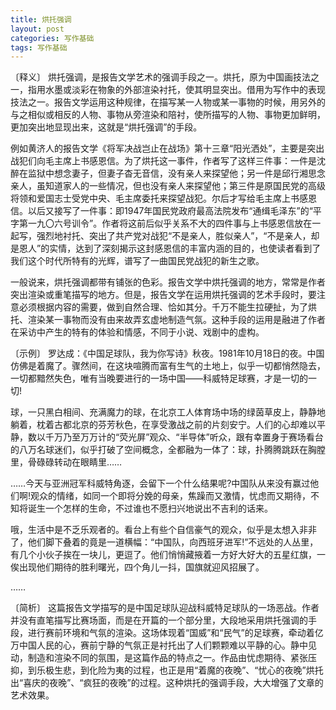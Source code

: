 ```yaml
---
title: 烘托强调
layout: post
categories: 写作基础
tags: 写作基础
---
```


〔释义〕 烘托强调，是报告文学艺术的强调手段之一。烘托，原为中国画技法之一，指用水墨或淡彩在物象的外部渲染衬托，使其明显突出。借用为写作中的表现技法之一。报告文学运用这种规律，在描写某一人物或某一事物的时候，用另外的与之相似或相反的人物、事物从旁渲染和陪衬，使所描写的人物、事物更加鲜明，更加突出地显现出来，这就是“烘托强调”的手段。

例如黄济人的报告文学《将军决战岂止在战场》第十三章“阳光洒处”，主要是突出战犯们向毛主席上书感恩信。为了烘托这一事件，作者写了这样三件事：一件是沈醉在监狱中想念妻子，但妻子杳无音信，没有亲人来探望他；另一件是邱行湘思念亲人，虽知道家人的一些情况，但也没有亲人来探望他；第三件是原国民党的高级将领和爱国志士受党中央、毛主席委托来探望战犯。尔后才写给毛主席上书感恩信。以后又接写了一件事：即1947年国民党政府最高法院发布“通缉毛泽东”的“平字第一九〇六号训令”。作者将这前后似乎关系不大的四件事与上书感恩信放在一起写，强烈地衬托、突出了共产党对战犯“不是亲人，胜似亲人”，“不是亲人，却是恩人”的实情，达到了深刻揭示这封感恩信的丰富内涵的目的，也使读者看到了我们这个时代所特有的光辉，谱写了一曲国民党战犯的新生之歌。

一般说来，烘托强调都带有铺张的色彩。报告文学中烘托强调的地方，常常是作者突出渲染或重笔描写的地方。但是，报告文学在运用烘托强调的艺术手段时，要注意必须根据内容的需要，做到自然合理、恰如其分。千万不能生拉硬扯，为了烘托、渲染某一事物而没有由来故弄玄虚地制造气氛。这种手段的运用是融进了作者在采访中产生的特有的体验和情感，不同于小说、戏剧中的虚构。

〔示例〕 罗达成：《中国足球队，我为你写诗》秋夜。1981年10月18日的夜。中国仿佛是着魔了。骤然间，在这块喧腾而富有生气的土地上，似乎一切都悄然隐去，一切都黯然失色，唯有当晚要进行的一场中国——科威特足球赛，才是一切的一切!

球，一只黑白相间、充满魔力的球，在北京工人体育场中场的绿茵草皮上，静静地躺着，枕着古都北京的芬芳秋色，在享受激战之前的片刻安宁。人们的心却难以平静，数以千万乃至万万计的“荧光屏”观众、“半导体”听众，跟有幸置身于赛场看台的八万名球迷们，似乎打破了空间概念，全都融为一体了：球，扑腾腾跳跃在胸膛里，骨碌碌转动在眼睛里……

……今天与亚洲冠军科威特角逐，会留下一个什么结果呢?中国队从来没有赢过他们啊!观众的情绪，如同一个即将分娩的母亲，焦躁而又激情，忧虑而又期待，不知将诞生一个怎样的生命，不过谁也不愿扫兴地说出不吉利的话来。

哦，生活中是不乏乐观者的。看台上有些个自信豪气的观众，似乎是太想入非非了，他们脚下叠着的竟是一道横幅：“中国队，向西班牙进军!”不远处的人丛里，有几个小伙子挨在一块儿，更逗了。他们悄悄藏掖着一方好大好大的五星红旗，一俟出现他们期待的胜利曙光，四个角儿一抖，国旗就迎风招展了。

……

〔简析〕 这篇报告文学描写的是中国足球队迎战科威特足球队的一场恶战。作者并没有直笔描写比赛场面，而是在开篇的一个部分里，大段地采用烘托强调的手段，进行赛前环境和气氛的渲染。这场体现着“国威”和“民气”的足球赛，牵动着亿万中国人民的心，赛前宁静的气氛正是衬托出了人们颗颗难以平静的心。静中见动，制造和渲染不同的氛围，是这篇作品的特点之一。作品由忧虑期待、紧张压抑，到乐极生悲，到化险为夷的过程，也正是用“着魔的夜晚”、“忧心的夜晚”烘托出“喜庆的夜晚”、“疯狂的夜晚”的过程。这种烘托的强调手段，大大增强了文章的艺术效果。 